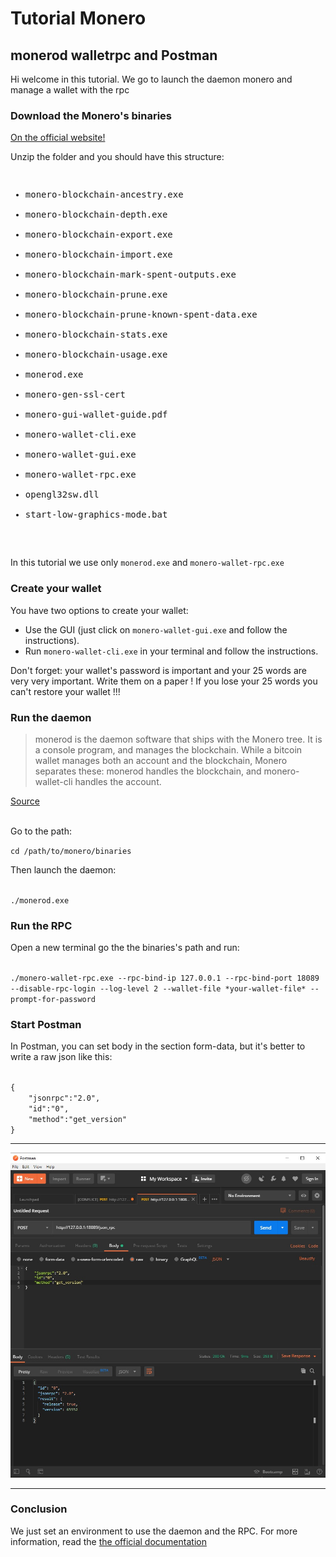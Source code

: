 # Tutorial Monero 
## monerod walletrpc and Postman

Hi welcome in this tutorial.
We go to launch the daemon monero and manage a wallet with the rpc 

### Download the Monero's binaries

<a href="https://web.getmonero.org/downloads/" target="_blank">On the official website!</a>

Unzip the folder and you should have this structure:

<pre>
<ul>
<li>monero-blockchain-ancestry.exe</li>
<li>monero-blockchain-depth.exe</li>
<li>monero-blockchain-export.exe</li>
<li>monero-blockchain-import.exe</li>
<li>monero-blockchain-mark-spent-outputs.exe</li>
<li>monero-blockchain-prune.exe</li>
<li>monero-blockchain-prune-known-spent-data.exe</li>
<li>monero-blockchain-stats.exe</li>
<li>monero-blockchain-usage.exe</li>
<li>monerod.exe</li>
<li>monero-gen-ssl-cert</li>
<li>monero-gui-wallet-guide.pdf</li>
<li>monero-wallet-cli.exe</li>
<li>monero-wallet-gui.exe</li>
<li>monero-wallet-rpc.exe</li>
<li>opengl32sw.dll</li>
<li>start-low-graphics-mode.bat</li>
</ul>
</pre>

In this tutorial we use only ```monerod.exe``` and ```monero-wallet-rpc.exe```

### Create your wallet

You have two options to create your wallet:

* Use the GUI (just click on ```monero-wallet-gui.exe``` and follow the instructions).
* Run ```monero-wallet-cli.exe``` in your terminal and follow the instructions.

Don't forget: your wallet's password is important and your 25 words are very very important. Write them on a paper ! If you lose your 25 words you can't restore your wallet !!!

### Run the daemon

<blockquote cite="https://web.getmonero.org/resources/user-guides/vps_run_node.html">
	monerod is the daemon software that ships with the Monero tree. It is a console program, and manages the blockchain. While a bitcoin wallet manages both an account and the blockchain, Monero separates these: monerod handles the blockchain, and monero-wallet-cli handles the account.
</blockquote>

<a href="https://web.getmonero.org/resources/user-guides/vps_run_node.html">Source</a>

<br>
Go to the path:

<code>cd /path/to/monero/binaries</code>

Then launch the daemon:

<code>
./monerod.exe
</code>

### Run the RPC
Open a new terminal go the the binaries's path and run:

<code>
./monero-wallet-rpc.exe --rpc-bind-ip 127.0.0.1 --rpc-bind-port 18089 --disable-rpc-login --log-level 2 --wallet-file *your-wallet-file* --prompt-for-password
</code>

### Start Postman
In Postman, you can set body in the section form-data, but it's better to write a raw json like this:

<code>
{
	"jsonrpc":"2.0",
	"id":"0",
	"method":"get_version"
}
</code>

___

![screenshot Postman](images/screenshot.jpg)

___

### Conclusion

We just set an environment to use the daemon and the RPC. For more information, read the <a href="https://web.getmonero.org/resources/developer-guides/wallet-rpc.html#get_version" target="_blank">the official documentation</a> 

